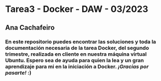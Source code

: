 # Tarea3 - Docker - DAW - 03/2023

## Ana Cachafeiro

### En este repositorio puedes encontrar las soluciones y toda la documentación necesaria de la tarea Docker, del segundo trimestre, realizada en cliente en nuestra máquina virtual Ubuntu. Espero sea de ayuda para quien la lea y un gran aprendizaje para mi en la iniciación a Docker. <b><i>¡Gracias por pasarte!</i></b> :)
